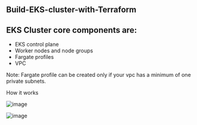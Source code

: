 ## Build-EKS-cluster-with-Terraform

## EKS Cluster core components are:

- EKS control plane
- Worker nodes and node groups
- Fargate profiles
- VPC

Note: Fargate profile can be created only if your vpc has a minimum of one private subnets.

How it works

![image](https://user-images.githubusercontent.com/59709429/121250494-649d0500-c86b-11eb-96c6-00579af45b95.png)

![image](https://user-images.githubusercontent.com/59709429/120262735-e5527480-c25f-11eb-9da4-90d1d66c521c.png)

